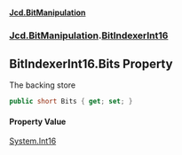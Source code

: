 #### [Jcd.BitManipulation](index.md 'index')
### [Jcd.BitManipulation](Jcd.BitManipulation.md 'Jcd.BitManipulation').[BitIndexerInt16](Jcd.BitManipulation.BitIndexerInt16.md 'Jcd.BitManipulation.BitIndexerInt16')

## BitIndexerInt16.Bits Property

The backing store

```csharp
public short Bits { get; set; }
```

#### Property Value
[System.Int16](https://docs.microsoft.com/en-us/dotnet/api/System.Int16 'System.Int16')